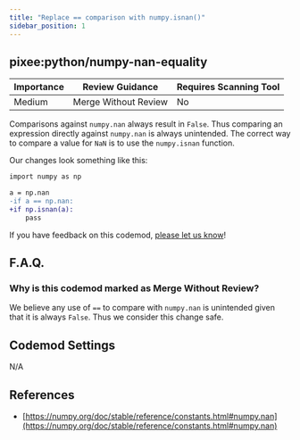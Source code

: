 ```yaml
---
title: "Replace == comparison with numpy.isnan()"
sidebar_position: 1
---
```


## pixee:python/numpy-nan-equality

| Importance | Review Guidance      | Requires Scanning Tool |
| ---------- | -------------------- | ---------------------- |
| Medium     | Merge Without Review | No                     |

Comparisons against `numpy.nan` always result in `False`. Thus comparing an expression directly against `numpy.nan` is always unintended. The correct way to compare a value for `NaN` is to use the `numpy.isnan` function.

Our changes look something like this:

```diff
import numpy as np

a = np.nan
-if a == np.nan:
+if np.isnan(a):
    pass
```

If you have feedback on this codemod, [please let us know](mailto:feedback@pixee.ai)!

## F.A.Q.

### Why is this codemod marked as Merge Without Review?

We believe any use of `==` to compare with `numpy.nan` is unintended given that it is always `False`. Thus we consider this change safe.

## Codemod Settings

N/A

## References

- [https://numpy.org/doc/stable/reference/constants.html#numpy.nan](https://numpy.org/doc/stable/reference/constants.html#numpy.nan)
